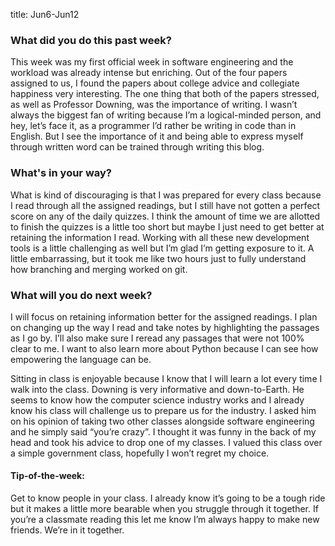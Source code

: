 title: Jun6-Jun12


### What did you do this past week? ###
This week was my first official week in software engineering and the workload was already intense but enriching. Out of the four papers assigned to us, I found the papers about college advice and collegiate happiness very interesting. The one thing that both of the papers stressed, as well as Professor Downing, was the importance of writing. I wasn’t always the biggest fan of writing because I’m a logical-minded person, and hey, let’s face it, as a programmer I’d rather be writing in code than in English. But I see the importance of it and being able to express myself through written word can be trained through writing this blog.


### What's in your way? ###
What is kind of discouraging is that I was prepared for every class because I read through all the assigned readings, but I still have not gotten a perfect score on any of the daily quizzes. I think the amount of time we are allotted to finish the quizzes is a little too short but maybe I just need to get better at retaining the information I read. Working with all these new development tools is a little challenging as well but I’m glad I’m getting exposure to it. A little embarrassing, but it took me like two hours just to fully understand how branching and merging worked on git.

### What will you do next week? ###
I will focus on retaining information better for the assigned readings. I plan on changing up the way I read and take notes by highlighting the passages as I go by. I’ll also make sure I reread any passages that were not 100% clear to me. I want to also learn more about Python because I can see how empowering the language can be.

Sitting in class is enjoyable because I know that I will learn a lot every time I walk into the class. Downing is very informative and down-to-Earth. He seems to know how the computer science industry works and I already know his class will challenge us to prepare us for the industry. I asked him on his opinion of taking two other classes alongside software engineering and he simply said “you’re crazy”. I thought it was funny in the back of my head and took his advice to drop one of my classes. I valued this class over a simple government class, hopefully I won’t regret my choice.

#### Tip-of-the-week: ####
Get to know people in your class. I already know it’s going to be a tough ride but it makes a little more bearable when you struggle through it together. If you’re a classmate reading this let me know I’m always happy to make new friends. We’re in it together.
